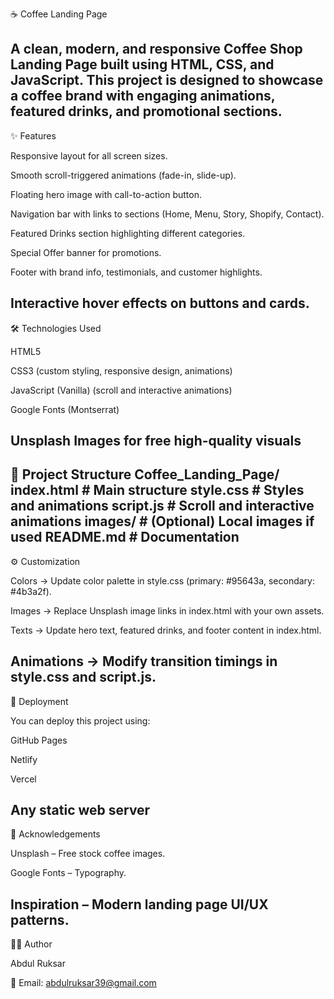 ☕ Coffee Landing Page

A clean, modern, and responsive Coffee Shop Landing Page built using HTML, CSS, and JavaScript. This project is designed to showcase a coffee brand with engaging animations, featured drinks, and promotional sections.
--------------------------------------------------------------------------------------------------------------------------------------------------------------------------------------------------------------------
✨ Features

Responsive layout for all screen sizes.

Smooth scroll-triggered animations (fade-in, slide-up).

Floating hero image with call-to-action button.

Navigation bar with links to sections (Home, Menu, Story, Shopify, Contact).

Featured Drinks section highlighting different categories.

Special Offer banner for promotions.

Footer with brand info, testimonials, and customer highlights.

Interactive hover effects on buttons and cards.
--------------------------------------------------------------------------------------------------------------------------------------------------------------------------------------------------------------------
🛠️ Technologies Used

HTML5

CSS3 (custom styling, responsive design, animations)

JavaScript (Vanilla) (scroll and interactive animations)

Google Fonts (Montserrat)

Unsplash Images for free high-quality visuals
--------------------------------------------------------------------------------------------------------------------------------------------------------------------------------------------------------------------
📂 Project Structure
Coffee_Landing_Page/
 index.html       # Main structure
 style.css        # Styles and animations
 script.js        # Scroll and interactive animations
 images/          # (Optional) Local images if used
 README.md        # Documentation
--------------------------------------------------------------------------------------------------------------------------------------------------------------------------------------------------------------------
⚙️ Customization

Colors → Update color palette in style.css (primary: #95643a, secondary: #4b3a2f).

Images → Replace Unsplash image links in index.html with your own assets.

Texts → Update hero text, featured drinks, and footer content in index.html.

Animations → Modify transition timings in style.css and script.js.
--------------------------------------------------------------------------------------------------------------------------------------------------------------------------------------------------------------------
🚀 Deployment

You can deploy this project using:

GitHub Pages

Netlify

Vercel

Any static web server
--------------------------------------------------------------------------------------------------------------------------------------------------------------------------------------------------------------------
🙌 Acknowledgements

Unsplash – Free stock coffee images.

Google Fonts – Typography.

Inspiration – Modern landing page UI/UX patterns.
--------------------------------------------------------------------------------------------------------------------------------------------------------------------------------------------------------------------
👨‍💻 Author

Abdul Ruksar

📧 Email: abdulruksar39@gmail.com


